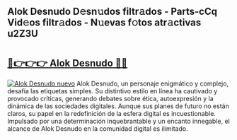 ## Alok Desnudo D𝚎sn𝚞dos filtr𝚊dos - Parts-cCq Vid𝚎os filtr𝚊dos - N𝚞evas f𝚘tos atr𝚊ctivas u2Z3U

# <h2><a href="http://mb2sio.tromn.icu/?c=Alok+Desnudo">🔗👉👉👉 Alok Desnudo 🔗🔗</a></h2>

[![Alok Desnudo nuevo](https://i.imgur.com/pEAQMta.gif)](http://mb2sio.tromn.icu/?c=Alok+Desnudo)
Alok Desnudo, un personaje enigmático y complejo, desafía las etiquetas simples. Su distintivo estilo en línea ha cautivado y provocado críticas, generando debates sobre ética, autoexpresión y la dinámica de las sociedades digitales. Aunque sus planes de futuro no están claros, su papel en la redefinición de la esfera digital es incuestionable. Impulsado por una determinación inquebrantable y un encanto innegable, el alcance de Alok Desnudo en la comunidad digital es ilimitado.
